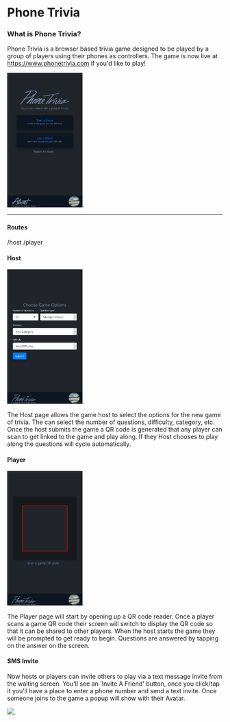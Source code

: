 # Phone Trivia

### What is Phone Trivia?

Phone Trivia is a browser based trivia game designed to be played by a group of players using their phones as controllers. The game is now live at https://www.phonetrivia.com if you'd like to play!

<img src="https://github.com/Alavas/Phone_Trivia/blob/master/images/Home.png" width="35%">.

---

#### Routes

/host
/player

#### Host

<img src="https://github.com/Alavas/Phone_Trivia/blob/master/images/Host.png" width="35%">.

The Host page allows the game host to select the options for the new game of trivia. The can select the number of questions, difficulty, category, etc.
Once the host submits the game a QR code is generated that any player can scan to get linked to the game and play along. If they Host chooses to play along the questions will cycle automatically.

#### Player

<img src="https://github.com/Alavas/Phone_Trivia/blob/master/images/Player.png" width="35%">.

The Player page will start by opening up a QR code reader. Once a player scans a game QR code their screen will switch to display the QR code so that it can be shared to other players. When the host starts the game they will be prompted to get ready to begin. Questions are answered by tapping on the answer on the screen.

#### SMS Invite

Now hosts or players can invite others to play via a text message invite from the waiting screen. You'll see an 'Invite A Friend' button, once you click/tap it you'll have a place to enter a phone number and send a text invite. Once someone joins to the game a popup will show with their Avatar.

<img src="https://github.com/Alavas/Phone_Trivia/blob/master/images/Invite.png" width="35%">.
